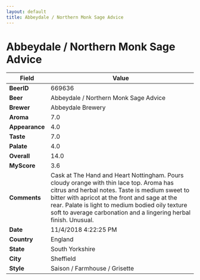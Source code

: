 ```yaml
---
layout: default
title: Abbeydale / Northern Monk Sage Advice
---
```


# Abbeydale / Northern Monk Sage Advice

| Field         | Value     |
|---------------|-----------|
| **BeerID** | 669636 |
| **Beer** | Abbeydale / Northern Monk Sage Advice |
| **Brewer** | Abbeydale Brewery |
| **Aroma** | 7.0 |
| **Appearance** | 4.0 |
| **Taste** | 7.0 |
| **Palate** | 4.0 |
| **Overall** | 14.0 |
| **MyScore** | 3.6 |
| **Comments** | Cask at The Hand and Heart Nottingham. Pours cloudy orange with thin lace top. Aroma has citrus and herbal notes. Taste is medium sweet to bitter with apricot at the front and sage at the rear. Palate is light to medium bodied oily texture soft to average carbonation and a lingering herbal finish. Unusual. |
| **Date** | 11/4/2018 4:22:25 PM |
| **Country** | England |
| **State** | South Yorkshire |
| **City** | Sheffield |
| **Style** | Saison / Farmhouse / Grisette |
